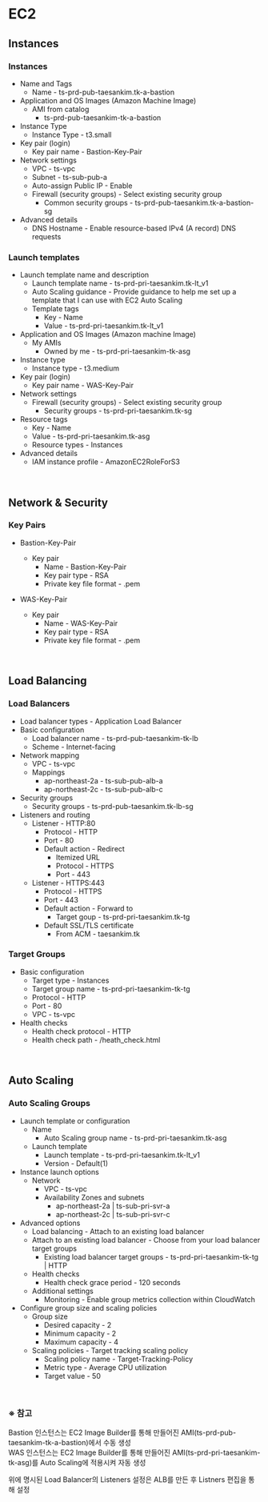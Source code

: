 # EC2

## Instances
### Instances
- Name and Tags
  - Name - ts-prd-pub-taesankim.tk-a-bastion
- Application and OS Images (Amazon Machine Image)
  - AMI from catalog
    - ts-prd-pub-taesankim-tk-a-bastion
- Instance Type
  - Instance Type - t3.small
- Key pair (login)
  - Key pair name - Bastion-Key-Pair
- Network settings
  - VPC - ts-vpc
  - Subnet - ts-sub-pub-a
  - Auto-assign Public IP - Enable
  - Firewall (security groups) - Select existing security group
    - Common security groups - ts-prd-pub-taesankim.tk-a-bastion-sg
- Advanced details
  - DNS Hostname - Enable resource-based IPv4 (A record) DNS requests

### Launch templates
- Launch template name and description
  - Launch template name - ts-prd-pri-taesankim.tk-lt_v1
  - Auto Scaling guidance - Provide guidance to help me set up a template that I can use with EC2 Auto Scaling
  - Template tags
    - Key - Name
    - Value - ts-prd-pri-taesankim.tk-lt_v1
- Application and OS Images (Amazon machine Image)
  - My AMIs
    - Owned by me - ts-prd-pri-taesankim-tk-asg
- Instance type
  - Instance type - t3.medium
- Key pair (login)
  - Key pair name - WAS-Key-Pair
- Network settings
  - Firewall (security groups) - Select existing security group
    - Security groups - ts-prd-pri-taesankim.tk-sg
- Resource tags
  - Key - Name
  - Value - ts-prd-pri-taesankim.tk-asg
  - Resource types - Instances
- Advanced details
  - IAM instance profile - AmazonEC2RoleForS3

<br/>

## Network & Security
### Key Pairs
- Bastion-Key-Pair
  - Key pair
    - Name - Bastion-Key-Pair
    - Key pair type - RSA
    - Private key file format - .pem

- WAS-Key-Pair
  - Key pair
    - Name - WAS-Key-Pair
    - Key pair type - RSA
    - Private key file format - .pem

<br/>

## Load Balancing
### Load Balancers
- Load balancer types - Application Load Balancer
- Basic configuration
  - Load balancer name - ts-prd-pub-taesankim-tk-lb
  - Scheme - Internet-facing
- Network mapping
  - VPC - ts-vpc
  - Mappings
    - ap-northeast-2a - ts-sub-pub-alb-a
    - ap-northeast-2c - ts-sub-pub-alb-c
- Security groups
  - Security groups - ts-prd-pub-taesankim.tk-lb-sg
- Listeners and routing
  - Listener - HTTP:80
    - Protocol - HTTP
    - Port - 80
    - Default action - Redirect
      - Itemized URL
      - Protocol - HTTPS
      - Port - 443  
  - Listener - HTTPS:443
    - Protocol - HTTPS
    - Port - 443
    - Default action - Forward to
      - Target goup - ts-prd-pri-taesankim.tk-tg
    - Default SSL/TLS certificate
      - From ACM - taesankim.tk

### Target Groups
- Basic configuration
  - Target type - Instances
  - Target group name - ts-prd-pri-taesankim-tk-tg
  - Protocol - HTTP
  - Port - 80
  - VPC - ts-vpc
- Health checks
  - Health check protocol - HTTP
  - Health check path - /heath_check.html

<br/>

## Auto Scaling
### Auto Scaling Groups
- Launch template or configuration
  - Name
    - Auto Scaling group name - ts-prd-pri-taesankim.tk-asg
  - Launch template
    - Launch template - ts-prd-pri-taesankim.tk-lt_v1
    - Version - Default(1)
- Instance launch options
  - Network
    - VPC - ts-vpc
    - Availability Zones and subnets
      - ap-northeast-2a | ts-sub-pri-svr-a
      - ap-northeast-2c | ts-sub-pri-svr-c
- Advanced options
  - Load balancing - Attach to an existing load balancer
  - Attach to an existing load balancer - Choose from your load balancer target groups
    - Existing load balancer target groups - ts-prd-pri-taesankim-tk-tg | HTTP
  - Health checks
    - Health check grace period - 120 seconds
  - Additional settings
    - Monitoring - Enable group metrics collection within CloudWatch
- Configure group size and scaling policies
  - Group size
    - Desired capacity - 2
    - Minimum capacity - 2
    - Maximum capacity - 4
  - Scaling policies - Target tracking scaling policy
    - Scaling policy name - Target-Tracking-Policy
    - Metric type - Average CPU utilization
    - Target value - 50

<br/>

### ※ 참고
Bastion 인스턴스는 EC2 Image Builder를 통해 만들어진 AMI(ts-prd-pub-taesankim-tk-a-bastion)에서 수동 생성  
WAS 인스턴스는 EC2 Image Builder를 통해 만들어진 AMI(ts-prd-pri-taesankim-tk-asg)를 Auto Scaling에 적용시켜 자동 생성

위에 명시된 Load Balancer의 Listeners 설정은 ALB를 만든 후 Listners 편집을 통해 설정
